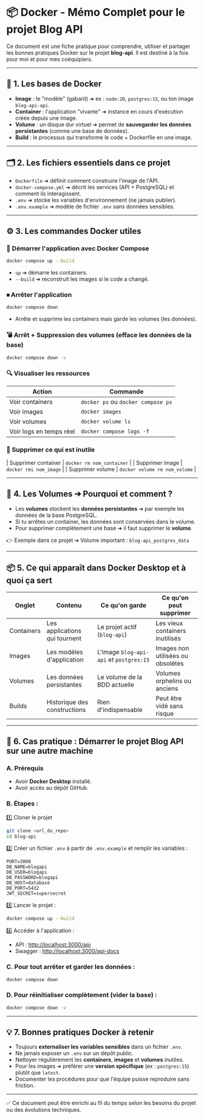 # 📦 Docker - Mémo Complet pour le projet Blog API

Ce document est une fiche pratique pour comprendre, utiliser et partager les bonnes pratiques Docker sur le projet **blog-api**. Il est destiné à la fois pour moi et pour mes coéquipiers.

---

## 🐳 1. Les bases de Docker

* **Image** : le "modèle" (gabarit) ➔ ex : `node:20`, `postgres:15`, ou ton image `blog-api-api`.
* **Container** : l'application "vivante" ➔ instance en cours d'exécution créée depuis une image.
* **Volume** : un disque dur virtuel ➔ permet de **sauvegarder les données persistantes** (comme une base de données).
* **Build** : le processus qui transforme le code + Dockerfile en une image.

---

## 🗂 2. Les fichiers essentiels dans ce projet

* `Dockerfile` ➔ définit comment construire l'image de l'API.
* `docker-compose.yml` ➔ décrit les services (API + PostgreSQL) et comment ils interagissent.
* `.env` ➔ stocke les variables d'environnement (ne jamais publier).
* `.env.example` ➔ modèle de fichier `.env` sans données sensibles.

---

## ⚙️ 3. Les commandes Docker utiles

### 🚀 Démarrer l'application avec Docker Compose

```bash
docker compose up --build
```

* `up` ➔ démarre les containers.
* `--build` ➔ reconstruit les images si le code a changé.

### ⏹ Arrêter l'application

```bash
docker compose down
```

* Arrête et supprime les containers mais garde les volumes (les données).

### 💣 Arrêt + Suppression des volumes (efface les données de la base)

```bash
docker compose down -v
```

### 🔍 Visualiser les ressources

| Action                  | Commande                           |
| ----------------------- | ---------------------------------- |
| Voir containers         | `docker ps` ou `docker compose ps` |
| Voir images             | `docker images`                    |
| Voir volumes            | `docker volume ls`                 |
| Voir logs en temps réel | `docker compose logs -f`           |

### 🧹 Supprimer ce qui est inutile

\| Supprimer container | `docker rm nom_container` |
\| Supprimer image | `docker rmi nom_image` |
\| Supprimer volume | `docker volume rm nom_volume` |

---

## 💾 4. Les Volumes ➔ Pourquoi et comment ?

* Les **volumes** stockent les **données persistantes** ➔ par exemple les données de la base PostgreSQL.
* Si tu arrêtes un container, les données sont conservées dans le volume.
* Pour supprimer complètement une base ➔ il faut supprimer le **volume**.

👉 Exemple dans ce projet ➔ Volume important : `blog-api_postgres_data`

---

## 📦 5. Ce qui apparaît dans Docker Desktop et à quoi ça sert

| Onglet     | Contenu                       | Ce qu'on garde                          | Ce qu'on peut supprimer           |
| ---------- | ----------------------------- | --------------------------------------- | --------------------------------- |
| Containers | Les applications qui tournent | Le projet actif (`blog-api`)            | Les vieux containers inutilisés   |
| Images     | Les modèles d'application     | L'image `blog-api-api` et `postgres:15` | Images non utilisées ou obsolètes |
| Volumes    | Les données persistantes      | Le volume de la BDD actuelle            | Volumes orphelins ou anciens      |
| Builds     | Historique des constructions  | Rien d'indispensable                    | Peut être vidé sans risque        |

---

## 🚀 6. Cas pratique : Démarrer le projet Blog API sur une autre machine

### A. Prérequis

* Avoir **Docker Desktop** installé.
* Avoir accès au dépôt GitHub.

### B. Étapes :

1️⃣ Cloner le projet

```bash
git clone <url_du_repo>
cd blog-api
```

2️⃣ Créer un fichier `.env` à partir de `.env.example` et remplir les variables :

```env
PORT=3000
DB_NAME=blogapi
DB_USER=blogapi
DB_PASSWORD=blogapi
DB_HOST=database
DB_PORT=5432
JWT_SECRET=supersecret
```

3️⃣ Lancer le projet :

```bash
docker compose up --build
```

4️⃣ Accéder à l'application :

* API : [http://localhost:3000/api](http://localhost:3000/api)
* Swagger : [http://localhost:3000/api-docs](http://localhost:3000/api-docs)

### C. Pour tout arrêter et garder les données :

```bash
docker compose down
```

### D. Pour réinitialiser complètement (vider la base) :

```bash
docker compose down -v
```

---

## 💡 7. Bonnes pratiques Docker à retenir

* Toujours **externaliser les variables sensibles** dans un fichier `.env`.
* Ne jamais exposer un `.env` sur un dépôt public.
* Nettoyer régulièrement les **containers**, **images** et **volumes** inutiles.
* Pour les images ➔ préférer une **version spécifique** (ex : `postgres:15`) plutôt que `latest`.
* Documenter les procédures pour que l'équipe puisse reproduire sans friction.

---

✅ Ce document peut être enrichi au fil du temps selon les besoins du projet ou des évolutions techniques.
